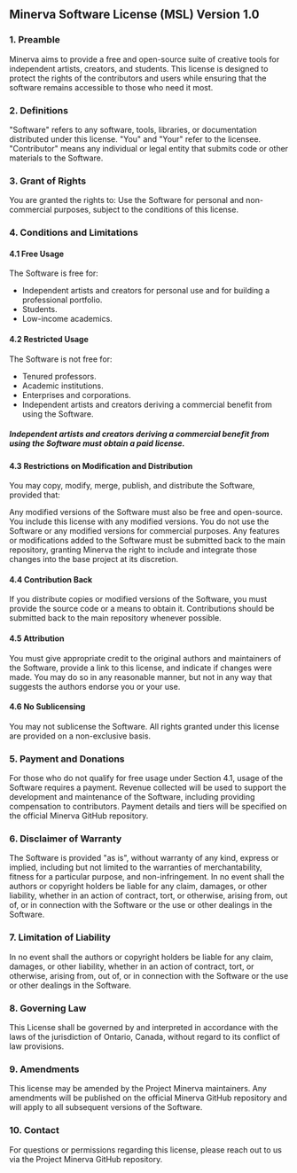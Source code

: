 ## Minerva Software License (MSL) Version 1.0

### 1. Preamble
Minerva aims to provide a free and open-source suite of creative tools for independent artists, creators, and students. This license is designed to protect the rights of the contributors and users while ensuring that the software remains accessible to those who need it most.

### 2. Definitions
"Software" refers to any software, tools, libraries, or documentation distributed under this license.
"You" and "Your" refer to the licensee.
"Contributor" means any individual or legal entity that submits code or other materials to the Software.

### 3. Grant of Rights
You are granted the rights to:
Use the Software for personal and non-commercial purposes, subject to the conditions of this license.

### 4. Conditions and Limitations

#### 4.1 Free Usage
The Software is free for:

- Independent artists and creators for personal use and for building a professional portfolio.
- Students.
- Low-income academics.

#### 4.2 Restricted Usage
The Software is not free for:

- Tenured professors.
- Academic institutions.
- Enterprises and corporations.
- Independent artists and creators deriving a commercial benefit from using the Software.

##### Independent artists and creators deriving a commercial benefit from using the Software must obtain a paid license.

#### 4.3 Restrictions on Modification and Distribution
You may copy, modify, merge, publish, and distribute the Software, provided that:

Any modified versions of the Software must also be free and open-source.
You include this license with any modified versions.
You do not use the Software or any modified versions for commercial purposes.
Any features or modifications added to the Software must be submitted back to the main repository, granting Minerva the right to include and integrate those changes into the base project at its discretion.

#### 4.4 Contribution Back
If you distribute copies or modified versions of the Software, you must provide the source code or a means to obtain it. Contributions should be submitted back to the main repository whenever possible.

#### 4.5 Attribution
You must give appropriate credit to the original authors and maintainers of the Software, provide a link to this license, and indicate if changes were made. You may do so in any reasonable manner, but not in any way that suggests the authors endorse you or your use.

#### 4.6 No Sublicensing
You may not sublicense the Software. All rights granted under this license are provided on a non-exclusive basis.

### 5. Payment and Donations
For those who do not qualify for free usage under Section 4.1, usage of the Software requires a payment. Revenue collected will be used to support the development and maintenance of the Software, including providing compensation to contributors. Payment details and tiers will be specified on the official Minerva GitHub repository.

### 6. Disclaimer of Warranty
The Software is provided "as is", without warranty of any kind, express or implied, including but not limited to the warranties of merchantability, fitness for a particular purpose, and non-infringement. In no event shall the authors or copyright holders be liable for any claim, damages, or other liability, whether in an action of contract, tort, or otherwise, arising from, out of, or in connection with the Software or the use or other dealings in the Software.

### 7. Limitation of Liability
In no event shall the authors or copyright holders be liable for any claim, damages, or other liability, whether in an action of contract, tort, or otherwise, arising from, out of, or in connection with the Software or the use or other dealings in the Software.

### 8. Governing Law
This License shall be governed by and interpreted in accordance with the laws of the jurisdiction of Ontario, Canada, without regard to its conflict of law provisions.

### 9. Amendments
This license may be amended by the Project Minerva maintainers. Any amendments will be published on the official Minerva GitHub repository and will apply to all subsequent versions of the Software.

### 10. Contact
For questions or permissions regarding this license, please reach out to us via the Project Minerva GitHub repository.
